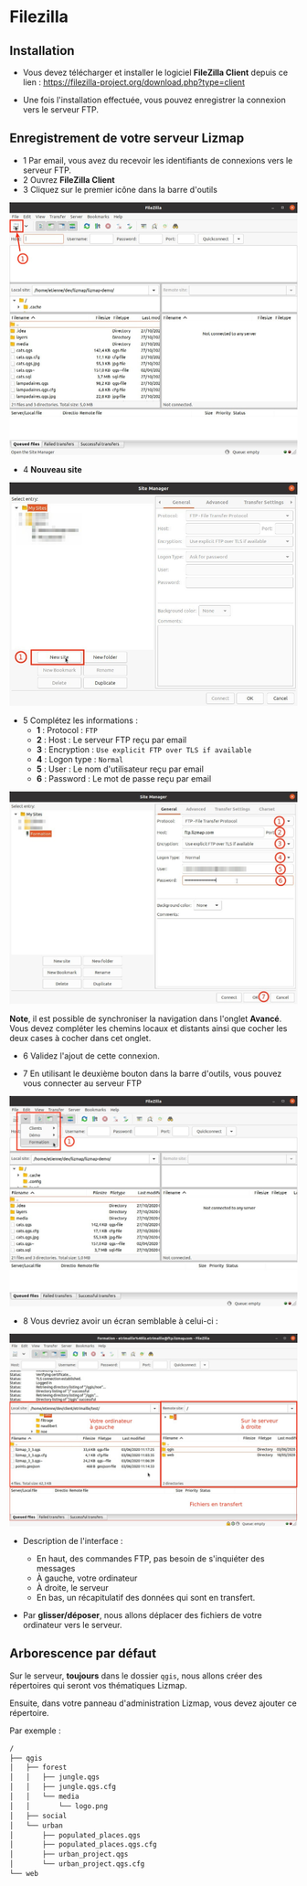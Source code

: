 # Filezilla

## Installation

* Vous devez télécharger et installer le logiciel **FileZilla Client** depuis ce lien : 
https://filezilla-project.org/download.php?type=client
  
* Une fois l'installation effectuée, vous pouvez enregistrer la connexion vers le serveur FTP.
  
## Enregistrement de votre serveur Lizmap

* 1 Par email, vous avez du recevoir les identifiants de connexions vers le serveur FTP.
* 2 Ouvrez **FileZilla Client**
* 3 Cliquez sur le premier icône dans la barre d'outils

![Filezilla](./media/ftp_1.jpg)

* 4 **Nouveau site**

![Filezilla](./media/ftp_2.jpg)

* 5 Complétez les informations :
    * **1** : Protocol : `FTP`
    * **2** : Host : Le serveur FTP reçu par email
    * **3** : Encryption : `Use explicit FTP over TLS if available`
    * **4** : Logon type : `Normal`
    * **5** : User : Le nom d'utilisateur reçu par email
    * **6** : Password : Le mot de passe reçu par email

![Filezilla](./media/ftp_3.jpg)

**Note**, il est possible de synchroniser la navigation dans l'onglet **Avancé**. Vous devez compléter les
chemins locaux et distants ainsi que cocher les deux cases à cocher dans cet onglet.

* 6 Validez l'ajout de cette connexion.

* 7 En utilisant le deuxième bouton dans la barre d'outils, vous pouvez vous connecter au serveur FTP

![Filezilla](./media/ftp_4.jpg)

* 8 Vous devriez avoir un écran semblable à celui-ci : 

![Filezilla](./media/ftp_5.jpg)

* Description de l'interface : 
    * En haut, des commandes FTP, pas besoin de s'inquiéter des messages
    * À gauche, votre ordinateur
    * À droite, le serveur
    * En bas, un récapitulatif des données qui sont en transfert.
    
* Par **glisser/déposer**, nous allons déplacer des fichiers de votre ordinateur vers le serveur.

## Arborescence par défaut

Sur le serveur, **toujours** dans le dossier `qgis`, nous allons créer des répertoires qui seront vos thématiques Lizmap.

Ensuite, dans votre panneau d'administration Lizmap, vous devez ajouter ce répertoire.

Par exemple :

```bash
/
├── qgis
│   ├── forest
│   │   ├── jungle.qgs
│   │   ├── jungle.qgs.cfg
│   │   └── media
│   │       └── logo.png
│   ├── social
│   └── urban
│       ├── populated_places.qgs
│       ├── populated_places.qgs.cfg
│       ├── urban_project.qgs
│       └── urban_project.qgs.cfg
└── web
```
